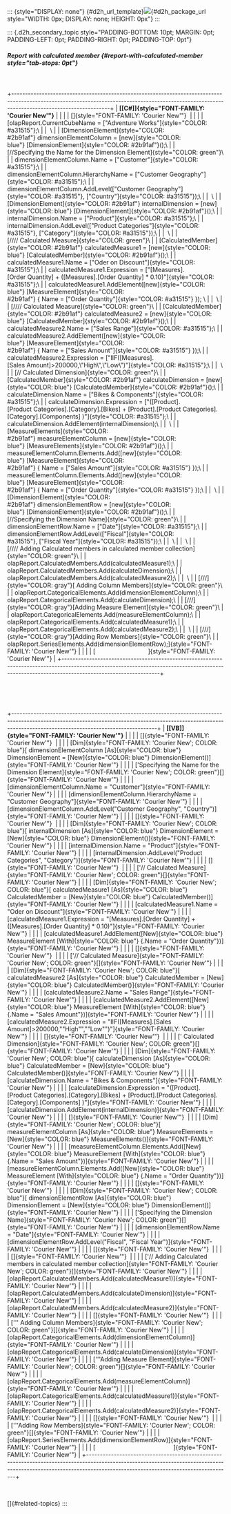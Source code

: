::: {style="DISPLAY: none"}
[](ms-xhelp:///?Id=d2h_url_template){#d2h_url_template}![](!package_url!){#d2h_package_url style="WIDTH: 0px; DISPLAY: none; HEIGHT: 0px"}
:::

::: {.d2h_secondary_topic style="PADDING-BOTTOM: 10pt; MARGIN: 0pt; PADDING-LEFT: 0pt; PADDING-RIGHT: 0pt; PADDING-TOP: 0pt"}
##### Report with calculated member {#report-with-calculated-member style="tab-stops: 0pt"}

 

+-----------------------------------------------------------------------------------------------------------------------------------------------------------------------------------------------+
| **[\[C#\]]{style="FONT-FAMILY: 'Courier New'"}**                                                                                                                                              |
|                                                                                                                                                                                               |
| []{style="FONT-FAMILY: 'Courier New'"}                                                                                                                                                        |
|                                                                                                                                                                                               |
| [olapReport.CurrentCubeName = [\"Adventure Works\"]{style="COLOR: #a31515"};\                                                                                                                 |
|  \                                                                                                                                                                                            |
| [DimensionElement]{style="COLOR: #2b91af"} dimensionElementColumn = [new]{style="COLOR: blue"} [DimensionElement]{style="COLOR: #2b91af"}();\                                                 |
| [//Specifying the Name for the Dimension Element]{style="COLOR: green"}\                                                                                                                      |
| dimensionElementColumn.Name = [\"Customer\"]{style="COLOR: #a31515"};\                                                                                                                        |
| dimensionElementColumn.HierarchyName = [\"Customer Geography\"]{style="COLOR: #a31515"};\                                                                                                     |
| dimensionElementColumn.AddLevel([\"Customer Geography\"]{style="COLOR: #a31515"}, [\"Country\"]{style="COLOR: #a31515"});\                                                                    |
|  \                                                                                                                                                                                            |
| [DimensionElement]{style="COLOR: #2b91af"} internalDimension = [new]{style="COLOR: blue"} [DimensionElement]{style="COLOR: #2b91af"}();\                                                      |
| internalDimension.Name = [\"Product\"]{style="COLOR: #a31515"};\                                                                                                                              |
| internalDimension.AddLevel([\"Product Categories\"]{style="COLOR: #a31515"}, [\"Category\"]{style="COLOR: #a31515"});\                                                                        |
|  \                                                                                                                                                                                            |
| [//// Calculated Measure]{style="COLOR: green"}\                                                                                                                                              |
| [CalculatedMember]{style="COLOR: #2b91af"} calculatedMeasure1 = [new]{style="COLOR: blue"} [CalculatedMember]{style="COLOR: #2b91af"}();\                                                     |
| calculatedMeasure1.Name = [\"Oder on Discount\"]{style="COLOR: #a31515"};\                                                                                                                    |
| calculatedMeasure1.Expression = [\"\[Measures\].\[Order Quantity\] + (\[Measures\].\[Order Quantity\] \* 0.10)\"]{style="COLOR: #a31515"};\                                                   |
| calculatedMeasure1.AddElement([new]{style="COLOR: blue"} [MeasureElement]{style="COLOR: #2b91af"} { Name = [\"Order Quantity\"]{style="COLOR: #a31515"} }); \                                 |
|  \                                                                                                                                                                                            |
| [//// Calculated Measure]{style="COLOR: green"}\                                                                                                                                              |
| [CalculatedMember]{style="COLOR: #2b91af"} calculatedMeasure2 = [new]{style="COLOR: blue"} [CalculatedMember]{style="COLOR: #2b91af"}();\                                                     |
| calculatedMeasure2.Name = [\"Sales Range\"]{style="COLOR: #a31515"};\                                                                                                                         |
| calculatedMeasure2.AddElement([new]{style="COLOR: blue"} [MeasureElement]{style="COLOR: #2b91af"} { Name = [\"Sales Amount\"]{style="COLOR: #a31515"} });\                                    |
| calculatedMeasure2.Expression = [\"IIF(\[Measures\].\[Sales Amount\]\>200000,\\\"High\\\",\\\"Low\\\")\"]{style="COLOR: #a31515"};\                                                           |
|  \                                                                                                                                                                                            |
| [// Calculated Dimension]{style="COLOR: green"}\                                                                                                                                              |
| [CalculatedMember]{style="COLOR: #2b91af"} calculateDimension = [new]{style="COLOR: blue"} [CalculatedMember]{style="COLOR: #2b91af"}();\                                                     |
| calculateDimension.Name = [\"Bikes & Components\"]{style="COLOR: #a31515"};\                                                                                                                  |
| calculateDimension.Expression = [\"(\[Product\].\[Product Categories\].\[Category\].\[Bikes\] + \[Product\].\[Product Categories\].\[Category\].\[Components\] )\"]{style="COLOR: #a31515"};\ |
| calculateDimension.AddElement(internalDimension);\                                                                                                                                            |
|  \                                                                                                                                                                                            |
| [MeasureElements]{style="COLOR: #2b91af"} measureElementColumn = [new]{style="COLOR: blue"} [MeasureElements]{style="COLOR: #2b91af"}();\                                                     |
| measureElementColumn.Elements.Add([new]{style="COLOR: blue"} [MeasureElement]{style="COLOR: #2b91af"} { Name = [\"Sales Amount\"]{style="COLOR: #a31515"} });\                                |
| measureElementColumn.Elements.Add([new]{style="COLOR: blue"} [MeasureElement]{style="COLOR: #2b91af"} { Name = [\"Order Quantity\"]{style="COLOR: #a31515"} });\                              |
|  \                                                                                                                                                                                            |
| [DimensionElement]{style="COLOR: #2b91af"} dimensionElementRow = [new]{style="COLOR: blue"} [DimensionElement]{style="COLOR: #2b91af"}();\                                                    |
| [//Specifying the Dimension Name]{style="COLOR: green"}\                                                                                                                                      |
| dimensionElementRow.Name = [\"Date\"]{style="COLOR: #a31515"};\                                                                                                                               |
| dimensionElementRow.AddLevel([\"Fiscal\"]{style="COLOR: #a31515"}, [\"Fiscal Year\"]{style="COLOR: #a31515"});\                                                                               |
|  \                                                                                                                                                                                            |
|  \                                                                                                                                                                                            |
| [//// Adding Calculated members in calculated member collection]{style="COLOR: green"}\                                                                                                       |
| olapReport.CalculatedMembers.Add(calculatedMeasure1);\                                                                                                                                        |
| olapReport.CalculatedMembers.Add(calculateDimension);\                                                                                                                                        |
| olapReport.CalculatedMembers.Add(calculatedMeasure2);\                                                                                                                                        |
|  \                                                                                                                                                                                            |
| [///]{style="COLOR: gray"}[ Adding Column Members]{style="COLOR: green"}\                                                                                                                     |
| olapReport.CategoricalElements.Add(dimensionElementColumn);\                                                                                                                                  |
| olapReport.CategoricalElements.Add(calculateDimension);\                                                                                                                                      |
| [///]{style="COLOR: gray"}[Adding Measure Element]{style="COLOR: green"}\                                                                                                                     |
| olapReport.CategoricalElements.Add(measureElementColumn);\                                                                                                                                    |
| olapReport.CategoricalElements.Add(calculatedMeasure1);\                                                                                                                                      |
| olapReport.CategoricalElements.Add(calculatedMeasure2);\                                                                                                                                      |
|  \                                                                                                                                                                                            |
| [///]{style="COLOR: gray"}[Adding Row Members]{style="COLOR: green"}\                                                                                                                         |
| olapReport.SeriesElements.Add(dimensionElementRow);]{style="FONT-FAMILY: 'Courier New'"}                                                                                                      |
|                                                                                                                                                                                               |
| [                               ]{style="FONT-FAMILY: 'Courier New'"}                                                                                                                         |
+-----------------------------------------------------------------------------------------------------------------------------------------------------------------------------------------------+

 

 

+----------------------------------------------------------------------------------------------------------------------------------------------------------------------------------------------------------------+
| **[\[VB\]]{style="FONT-FAMILY: 'Courier New'"}**                                                                                                                                                               |
|                                                                                                                                                                                                                |
| []{style="FONT-FAMILY: 'Courier New'"}                                                                                                                                                                         |
|                                                                                                                                                                                                                |
| [Dim]{style="FONT-FAMILY: 'Courier New'; COLOR: blue"}[ dimensionElementColumn [As]{style="COLOR: blue"} DimensionElement = [New]{style="COLOR: blue"} DimensionElement()]{style="FONT-FAMILY: 'Courier New'"} |
|                                                                                                                                                                                                                |
| [\'Specifying the Name for the Dimension Element]{style="FONT-FAMILY: 'Courier New'; COLOR: green"}[]{style="FONT-FAMILY: 'Courier New'"}                                                                      |
|                                                                                                                                                                                                                |
| [dimensionElementColumn.Name = \"Customer\"]{style="FONT-FAMILY: 'Courier New'"}                                                                                                                               |
|                                                                                                                                                                                                                |
| [dimensionElementColumn.HierarchyName = \"Customer Geography\"]{style="FONT-FAMILY: 'Courier New'"}                                                                                                            |
|                                                                                                                                                                                                                |
| [dimensionElementColumn.AddLevel(\"Customer Geography\", \"Country\")]{style="FONT-FAMILY: 'Courier New'"}                                                                                                     |
|                                                                                                                                                                                                                |
| []{style="FONT-FAMILY: 'Courier New'"}                                                                                                                                                                         |
|                                                                                                                                                                                                                |
| [Dim]{style="FONT-FAMILY: 'Courier New'; COLOR: blue"}[ internalDimension [As]{style="COLOR: blue"} DimensionElement = [New]{style="COLOR: blue"} DimensionElement()]{style="FONT-FAMILY: 'Courier New'"}      |
|                                                                                                                                                                                                                |
| [internalDimension.Name = \"Product\"]{style="FONT-FAMILY: 'Courier New'"}                                                                                                                                     |
|                                                                                                                                                                                                                |
| [internalDimension.AddLevel(\"Product Categories\", \"Category\")]{style="FONT-FAMILY: 'Courier New'"}                                                                                                         |
|                                                                                                                                                                                                                |
| []{style="FONT-FAMILY: 'Courier New'"}                                                                                                                                                                         |
|                                                                                                                                                                                                                |
| [\'// Calculated Measure]{style="FONT-FAMILY: 'Courier New'; COLOR: green"}[]{style="FONT-FAMILY: 'Courier New'"}                                                                                              |
|                                                                                                                                                                                                                |
| [Dim]{style="FONT-FAMILY: 'Courier New'; COLOR: blue"}[ calculatedMeasure1 [As]{style="COLOR: blue"} CalculatedMember = [New]{style="COLOR: blue"} CalculatedMember()]{style="FONT-FAMILY: 'Courier New'"}     |
|                                                                                                                                                                                                                |
| [calculatedMeasure1.Name = \"Oder on Discount\"]{style="FONT-FAMILY: 'Courier New'"}                                                                                                                           |
|                                                                                                                                                                                                                |
| [calculatedMeasure1.Expression = \"\[Measures\].\[Order Quantity\] + (\[Measures\].\[Order Quantity\] \* 0.10)\"]{style="FONT-FAMILY: 'Courier New'"}                                                          |
|                                                                                                                                                                                                                |
| [calculatedMeasure1.AddElement([New]{style="COLOR: blue"} MeasureElement [With]{style="COLOR: blue"} {.Name = \"Order Quantity\"})]{style="FONT-FAMILY: 'Courier New'"}                                        |
|                                                                                                                                                                                                                |
| []{style="FONT-FAMILY: 'Courier New'"}                                                                                                                                                                         |
|                                                                                                                                                                                                                |
| [\'// Calculated Measure]{style="FONT-FAMILY: 'Courier New'; COLOR: green"}[]{style="FONT-FAMILY: 'Courier New'"}                                                                                              |
|                                                                                                                                                                                                                |
| [Dim]{style="FONT-FAMILY: 'Courier New'; COLOR: blue"}[ calculatedMeasure2 [As]{style="COLOR: blue"} CalculatedMember = [New]{style="COLOR: blue"} CalculatedMember()]{style="FONT-FAMILY: 'Courier New'"}     |
|                                                                                                                                                                                                                |
| [calculatedMeasure2.Name = \"Sales Range\"]{style="FONT-FAMILY: 'Courier New'"}                                                                                                                                |
|                                                                                                                                                                                                                |
| [calculatedMeasure2.AddElement([New]{style="COLOR: blue"} MeasureElement [With]{style="COLOR: blue"} {.Name = \"Sales Amount\"})]{style="FONT-FAMILY: 'Courier New'"}                                          |
|                                                                                                                                                                                                                |
| [calculatedMeasure2.Expression = \"IIF(\[Measures\].\[Sales Amount\]\>200000,\"\"High\"\",\"\"Low\"\")\"]{style="FONT-FAMILY: 'Courier New'"}                                                                  |
|                                                                                                                                                                                                                |
| []{style="FONT-FAMILY: 'Courier New'"}                                                                                                                                                                         |
|                                                                                                                                                                                                                |
| [\' Calculated Dimension]{style="FONT-FAMILY: 'Courier New'; COLOR: green"}[]{style="FONT-FAMILY: 'Courier New'"}                                                                                              |
|                                                                                                                                                                                                                |
| [Dim]{style="FONT-FAMILY: 'Courier New'; COLOR: blue"}[ calculateDimension [As]{style="COLOR: blue"} CalculatedMember = [New]{style="COLOR: blue"} CalculatedMember()]{style="FONT-FAMILY: 'Courier New'"}     |
|                                                                                                                                                                                                                |
| [calculateDimension.Name = \"Bikes & Components\"]{style="FONT-FAMILY: 'Courier New'"}                                                                                                                         |
|                                                                                                                                                                                                                |
| [calculateDimension.Expression = \"(\[Product\].\[Product Categories\].\[Category\].\[Bikes\] + \[Product\].\[Product Categories\].\[Category\].\[Components\] )\"]{style="FONT-FAMILY: 'Courier New'"}        |
|                                                                                                                                                                                                                |
| [calculateDimension.AddElement(internalDimension)]{style="FONT-FAMILY: 'Courier New'"}                                                                                                                         |
|                                                                                                                                                                                                                |
| []{style="FONT-FAMILY: 'Courier New'"}                                                                                                                                                                         |
|                                                                                                                                                                                                                |
| [Dim]{style="FONT-FAMILY: 'Courier New'; COLOR: blue"}[ measureElementColumn [As]{style="COLOR: blue"} MeasureElements = [New]{style="COLOR: blue"} MeasureElements()]{style="FONT-FAMILY: 'Courier New'"}     |
|                                                                                                                                                                                                                |
| [measureElementColumn.Elements.Add([New]{style="COLOR: blue"} MeasureElement [With]{style="COLOR: blue"} {.Name = \"Sales Amount\"})]{style="FONT-FAMILY: 'Courier New'"}                                      |
|                                                                                                                                                                                                                |
| [measureElementColumn.Elements.Add([New]{style="COLOR: blue"} MeasureElement [With]{style="COLOR: blue"} {.Name = \"Order Quantity\"})]{style="FONT-FAMILY: 'Courier New'"}                                    |
|                                                                                                                                                                                                                |
| []{style="FONT-FAMILY: 'Courier New'"}                                                                                                                                                                         |
|                                                                                                                                                                                                                |
| [Dim]{style="FONT-FAMILY: 'Courier New'; COLOR: blue"}[ dimensionElementRow [As]{style="COLOR: blue"} DimensionElement = [New]{style="COLOR: blue"} DimensionElement()]{style="FONT-FAMILY: 'Courier New'"}    |
|                                                                                                                                                                                                                |
| [\'Specifying the Dimension Name]{style="FONT-FAMILY: 'Courier New'; COLOR: green"}[]{style="FONT-FAMILY: 'Courier New'"}                                                                                      |
|                                                                                                                                                                                                                |
| [dimensionElementRow.Name = \"Date\"]{style="FONT-FAMILY: 'Courier New'"}                                                                                                                                      |
|                                                                                                                                                                                                                |
| [dimensionElementRow.AddLevel(\"Fiscal\", \"Fiscal Year\")]{style="FONT-FAMILY: 'Courier New'"}                                                                                                                |
|                                                                                                                                                                                                                |
| []{style="FONT-FAMILY: 'Courier New'"}                                                                                                                                                                         |
|                                                                                                                                                                                                                |
| []{style="FONT-FAMILY: 'Courier New'"}                                                                                                                                                                         |
|                                                                                                                                                                                                                |
| [\'// Adding Calculated members in calculated member collection]{style="FONT-FAMILY: 'Courier New'; COLOR: green"}[]{style="FONT-FAMILY: 'Courier New'"}                                                       |
|                                                                                                                                                                                                                |
| [olapReport.CalculatedMembers.Add(calculatedMeasure1)]{style="FONT-FAMILY: 'Courier New'"}                                                                                                                     |
|                                                                                                                                                                                                                |
| [olapReport.CalculatedMembers.Add(calculateDimension)]{style="FONT-FAMILY: 'Courier New'"}                                                                                                                     |
|                                                                                                                                                                                                                |
| [olapReport.CalculatedMembers.Add(calculatedMeasure2)]{style="FONT-FAMILY: 'Courier New'"}                                                                                                                     |
|                                                                                                                                                                                                                |
| []{style="FONT-FAMILY: 'Courier New'"}                                                                                                                                                                         |
|                                                                                                                                                                                                                |
| [\'\'\' Adding Column Members]{style="FONT-FAMILY: 'Courier New'; COLOR: green"}[]{style="FONT-FAMILY: 'Courier New'"}                                                                                         |
|                                                                                                                                                                                                                |
| [olapReport.CategoricalElements.Add(dimensionElementColumn)]{style="FONT-FAMILY: 'Courier New'"}                                                                                                               |
|                                                                                                                                                                                                                |
| [olapReport.CategoricalElements.Add(calculateDimension)]{style="FONT-FAMILY: 'Courier New'"}                                                                                                                   |
|                                                                                                                                                                                                                |
| [\'\'\'Adding Measure Element]{style="FONT-FAMILY: 'Courier New'; COLOR: green"}[]{style="FONT-FAMILY: 'Courier New'"}                                                                                         |
|                                                                                                                                                                                                                |
| [olapReport.CategoricalElements.Add(measureElementColumn)]{style="FONT-FAMILY: 'Courier New'"}                                                                                                                 |
|                                                                                                                                                                                                                |
| [olapReport.CategoricalElements.Add(calculatedMeasure1)]{style="FONT-FAMILY: 'Courier New'"}                                                                                                                   |
|                                                                                                                                                                                                                |
| [olapReport.CategoricalElements.Add(calculatedMeasure2)]{style="FONT-FAMILY: 'Courier New'"}                                                                                                                   |
|                                                                                                                                                                                                                |
| []{style="FONT-FAMILY: 'Courier New'"}                                                                                                                                                                         |
|                                                                                                                                                                                                                |
| [\'\'\'Adding Row Members]{style="FONT-FAMILY: 'Courier New'; COLOR: green"}[]{style="FONT-FAMILY: 'Courier New'"}                                                                                             |
|                                                                                                                                                                                                                |
| [olapReport.SeriesElements.Add(dimensionElementRow)]{style="FONT-FAMILY: 'Courier New'"}                                                                                                                       |
|                                                                                                                                                                                                                |
| [                                              ]{style="FONT-FAMILY: 'Courier New'"}                                                                                                                           |
+----------------------------------------------------------------------------------------------------------------------------------------------------------------------------------------------------------------+

 

[]{#related-topics}
:::
